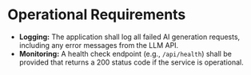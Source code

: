 # Operational Requirements
*   **Logging:** The application shall log all failed AI generation requests, including any error messages from the LLM API.
*   **Monitoring:** A health check endpoint (e.g., `/api/health`) shall be provided that returns a 200 status code if the service is operational.
